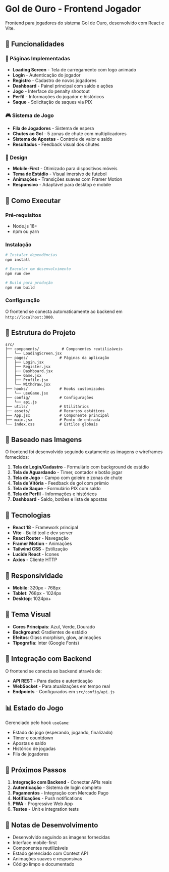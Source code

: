 # Gol de Ouro - Frontend Jogador

Frontend para jogadores do sistema Gol de Ouro, desenvolvido com React e Vite.

## 🎯 Funcionalidades

### 📱 Páginas Implementadas
- **Loading Screen** - Tela de carregamento com logo animado
- **Login** - Autenticação do jogador
- **Registro** - Cadastro de novos jogadores
- **Dashboard** - Painel principal com saldo e ações
- **Jogo** - Interface do penalty shootout
- **Perfil** - Informações do jogador e históricos
- **Saque** - Solicitação de saques via PIX

### 🎮 Sistema de Jogo
- **Fila de Jogadores** - Sistema de espera
- **Chutes ao Gol** - 5 zonas de chute com multiplicadores
- **Sistema de Apostas** - Controle de valor e saldo
- **Resultados** - Feedback visual dos chutes

### 🎨 Design
- **Mobile-First** - Otimizado para dispositivos móveis
- **Tema de Estádio** - Visual imersivo de futebol
- **Animações** - Transições suaves com Framer Motion
- **Responsivo** - Adaptável para desktop e mobile

## 🚀 Como Executar

### Pré-requisitos
- Node.js 18+
- npm ou yarn

### Instalação
```bash
# Instalar dependências
npm install

# Executar em desenvolvimento
npm run dev

# Build para produção
npm run build
```

### Configuração
O frontend se conecta automaticamente ao backend em `http://localhost:3000`.

## 📁 Estrutura do Projeto

```
src/
├── components/          # Componentes reutilizáveis
│   └── LoadingScreen.jsx
├── pages/              # Páginas da aplicação
│   ├── Login.jsx
│   ├── Register.jsx
│   ├── Dashboard.jsx
│   ├── Game.jsx
│   ├── Profile.jsx
│   └── Withdraw.jsx
├── hooks/              # Hooks customizados
│   └── useGame.jsx
├── config/             # Configurações
│   └── api.js
├── utils/              # Utilitários
├── assets/             # Recursos estáticos
├── App.jsx             # Componente principal
├── main.jsx            # Ponto de entrada
└── index.css           # Estilos globais
```

## 🎯 Baseado nas Imagens

O frontend foi desenvolvido seguindo exatamente as imagens e wireframes fornecidos:

1. **Tela de Login/Cadastro** - Formulário com background de estádio
2. **Tela de Aguardando** - Timer, contador e botão jogar
3. **Tela de Jogo** - Campo com goleiro e zonas de chute
4. **Tela de Vitória** - Feedback de gol com prêmio
5. **Tela de Saque** - Formulário PIX com saldo
6. **Tela de Perfil** - Informações e históricos
7. **Dashboard** - Saldo, botões e lista de apostas

## 🔧 Tecnologias

- **React 18** - Framework principal
- **Vite** - Build tool e dev server
- **React Router** - Navegação
- **Framer Motion** - Animações
- **Tailwind CSS** - Estilização
- **Lucide React** - Ícones
- **Axios** - Cliente HTTP

## 📱 Responsividade

- **Mobile**: 320px - 768px
- **Tablet**: 768px - 1024px  
- **Desktop**: 1024px+

## 🎨 Tema Visual

- **Cores Principais**: Azul, Verde, Dourado
- **Background**: Gradientes de estádio
- **Efeitos**: Glass morphism, glow, animações
- **Tipografia**: Inter (Google Fonts)

## 🔗 Integração com Backend

O frontend se conecta ao backend através de:
- **API REST** - Para dados e autenticação
- **WebSocket** - Para atualizações em tempo real
- **Endpoints** - Configurados em `src/config/api.js`

## 📊 Estado do Jogo

Gerenciado pelo hook `useGame`:
- Estado do jogo (esperando, jogando, finalizado)
- Timer e countdown
- Apostas e saldo
- Histórico de jogadas
- Fila de jogadores

## 🚀 Próximos Passos

1. **Integração com Backend** - Conectar APIs reais
2. **Autenticação** - Sistema de login completo
3. **Pagamentos** - Integração com Mercado Pago
4. **Notificações** - Push notifications
5. **PWA** - Progressive Web App
6. **Testes** - Unit e integration tests

## 📝 Notas de Desenvolvimento

- Desenvolvido seguindo as imagens fornecidas
- Interface mobile-first
- Componentes reutilizáveis
- Estado gerenciado com Context API
- Animações suaves e responsivas
- Código limpo e documentado
